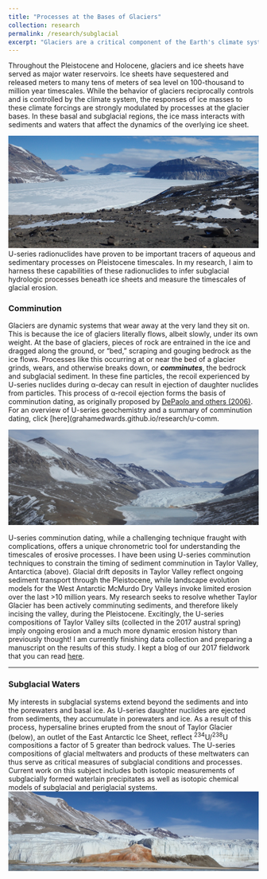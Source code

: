 ```yaml
---
title: "Processes at the Bases of Glaciers"
collection: research
permalink: /research/subglacial
excerpt: "Glaciers are a critical component of the Earth's climate system, and have drastically shaped the Earth's surface at high latitudes and elevations. I use U-series isotopes to investigate subglacial hydrologic systems of ice sheets and the timescales of glacial erosion.<br/><img src='/images/ice/Linebreen_snout.jpg'>"
---
```


Throughout the Pleistocene and Holocene, glaciers and ice sheets have served as major water reservoirs. Ice sheets have sequestered and released meters to many tens of meters of sea level on 100-thousand to million year timescales. While the behavior of glaciers reciprocally controls and is controlled by the climate system, the responses of ice masses to these climate forcings are strongly modulated by processes at the glacier bases. In these basal and subglacial regions, the ice mass interacts with sediments and waters that affect the dynamics of the overlying ice sheet.

<img src='/images/ice/UpperTaylor.jpg'>
U-series radionuclides have proven to be important tracers of aqueous and sedimentary processes on Pleistocene timescales. In my research, I aim to harness these capabilities of these radionuclides to infer subglacial hydrologic processes beneath ice sheets and measure the timescales of glacial erosion.

### Comminution
Glaciers are dynamic systems that wear away at the very land they sit on. This is because the ice of glaciers literally flows, albeit slowly, under its own weight. At the base of glaciers, pieces of rock are entrained in the ice and dragged along the ground, or “bed,” scraping and gouging bedrock as the ice flows. Processes like this occurring at or near the bed of a glacier grinds, wears, and otherwise breaks down, or __*comminutes*__, the bedrock and subglacial sediment. In these fine particles, the recoil experienced by U-series nuclides during α-decay can result in ejection of daughter nuclides from particles. This process of α-recoil ejection forms the basis of comminution dating, as originally proposed by [DePaolo and others (2006)](https://doi.org/10.1016/j.epsl.2006.06.004). For an overview of U-series geochemistry and a summary of comminution dating, click [here](grahamedwards.github.io/research/u-comm.

<img src='/images/ice/Taylor_broad.jpg'>

U-series comminution dating, while a challenging technique fraught with complications, offers a unique chronometric tool for understanding the timescales of erosive processes. I have been using U-series comminution techniques to constrain the timing of sediment comminution in Taylor Valley, Antarctica (above). Glacial drift deposits in Taylor Valley reflect ongoing sediment transport through the Pleistocene, while landscape evolution models for the West Antarctic McMurdo Dry Valleys invoke limited erosion over the last >10 million years. My research seeks to resolve whether Taylor Glacier has been actively comminuting sediments, and therefore likely incising the valley, during the Pleistocene. Excitingly, the U-series compositions of Taylor Valley silts (collected in the 2017 austral spring) imply ongoing erosion and a much more dynamic erosion history than previously thought! I am currently finishing data collection and preparing a manuscript on the results of this study. I kept a blog of our 2017 fieldwork that you can read [here](https://edwardsgh.wordpress.com/blogs/taylor-valley-antarctica-2017/).

---
### Subglacial Waters
My interests in subglacial systems extend beyond the sediments and into the porewaters and basal ice. As U-series daughter nuclides are ejected from sediments, they accumulate in porewaters and ice. As a result of this process, hypersaline brines erupted from the snout of Taylor Glacier (below), an outlet of the East Antarctic Ice Sheet, reflect <sup>234</sup>U/<sup>238</sup>U compositions a factor of 5 greater than bedrock values. The U-series compositions of glacial meltwaters and products of these meltwaters can thus serve as critical measures of subglacial conditions and processes. Current work on this subject includes both isotopic measurements of subglacially formed waterlain precipitates as well as isotopic chemical models of subglacial and periglacial systems.
<img src='/images/ice/BloodFalls.jpg'>

